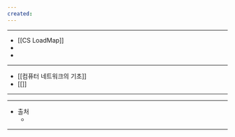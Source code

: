 ```yaml
---
created:
---
```

---
- [[CS LoadMap]]
- 
- 
---
- [[컴퓨터 네트워크의 기초]]
- [[]]
---


---
- 출처
	- []()
---